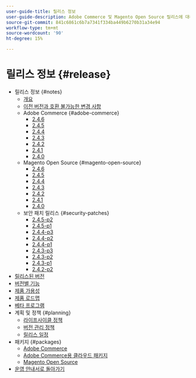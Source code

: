 ```yaml
---
user-guide-title: 릴리스 정보
user-guide-description: Adobe Commerce 및 Magento Open Source 릴리스에 대해 알아봅니다.
source-git-commit: 841c6861c6b7a7341f334ba449b6270b31a34e94
workflow-type: tm+mt
source-wordcount: '90'
ht-degree: 15%

---
```



# 릴리스 정보 {#release}

- 릴리스 정보 {#notes}
   - [개요](release-notes/overview.md)
   - [이전 버전과 호환 불가능한 변경 사항](backward-incompatible-changes.md)
   - Adobe Commerce {#adobe-commerce}
      - [2.4.6](release-notes/commerce/2-4-6.md)
      - [2.4.5](release-notes/commerce/2-4-5.md)
      - [2.4.4](release-notes/commerce/2-4-4.md)
      - [2.4.3](release-notes/commerce/2-4-3.md)
      - [2.4.2](release-notes/commerce/2-4-2.md)
      - [2.4.1](release-notes/commerce/2-4-1.md)
      - [2.4.0](release-notes/commerce/2-4-0.md)
   - Magento Open Source {#magento-open-source}
      - [2.4.6](release-notes/open-source/2-4-6.md)
      - [2.4.5](release-notes/open-source/2-4-5.md)
      - [2.4.4](release-notes/open-source/2-4-4.md)
      - [2.4.3](release-notes/open-source/2-4-3.md)
      - [2.4.2](release-notes/open-source/2-4-2.md)
      - [2.4.1](release-notes/open-source/2-4-1.md)
      - [2.4.0](release-notes/open-source/2-4-0.md)
   - 보안 패치 릴리스 {#security-patches}
      - [2.4.5-p2](release-notes/security/2-4-5-p2.md)
      - [2.4.5-p1](release-notes/security/2-4-5-p1.md)
      - [2.4.4-p3](release-notes/security/2-4-4-p3.md)
      - [2.4.4-p2](release-notes/security/2-4-4-p2.md)
      - [2.4.4-p1](release-notes/security/2-4-4-p1.md)
      - [2.4.3-p3](release-notes/security/2-4-3-p3.md)
      - [2.4.3-p2](release-notes/security/2-4-3-p2.md)
      - [2.4.3-p1](release-notes/security/2-4-3-p1.md)
      - [2.4.2-p2](release-notes/security/2-4-2-p2.md)
- [릴리스된 버전](versions.md)
- [버전별 기능](features.md)
- [제품 가용성](product-availability.md)
- [제품 로드맵](product-roadmap.md)
- [베타 프로그램](beta-program.md)
- 계획 및 정책 {#planning}
   - [라이프사이클 정책](lifecycle-policy.md)
   - [버전 관리 정책](versioning-policy.md)
   - [릴리스 일정](schedule.md)
- 패키지 {#packages}
   - [Adobe Commerce](packages/adobe-commerce.md)
   - [Adobe Commerce용 클라우드 패키지](packages/cloud.md)
   - [Magento Open Source](packages/magento-open-source.md)
- [운영 안내서로 돌아가기](https://experienceleague.adobe.com/docs/commerce-operations/operational-guides/home.html)
